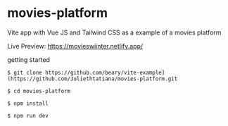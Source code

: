 # movies-platform
Vite app  with Vue JS and Tailwind CSS as a example of a movies platform

Live Preview:  https://movieswiinter.netlify.app/

getting started

```
$ git clone https://github.com/beary/vite-example](https://github.com/Juliethtatiana/movies-platform.git

$ cd movies-platform

$ npm install

$ npm run dev
```
